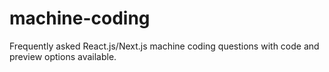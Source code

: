 # machine-coding
Frequently asked React.js/Next.js machine coding questions with code and preview options available.
